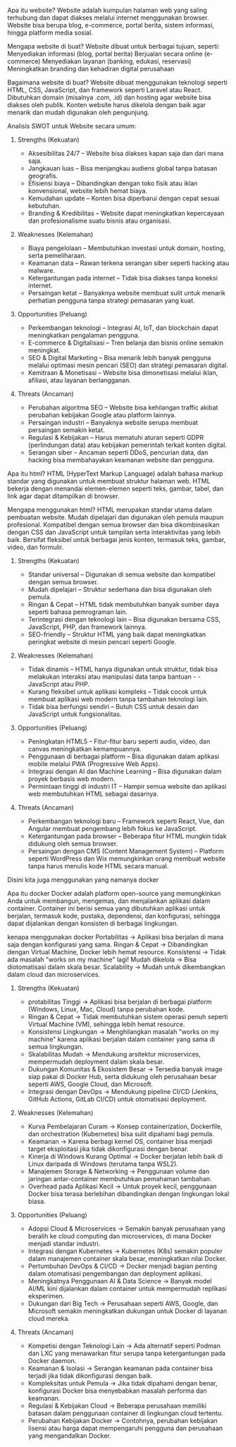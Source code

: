 Apa itu website?
Website adalah kumpulan halaman web yang saling terhubung dan dapat diakses melalui internet menggunakan browser. Website bisa berupa blog, e-commerce, portal berita, sistem informasi, hingga platform media sosial.

Mengapa website di buat?
Website dibuat untuk berbagai tujuan, seperti:
Menyediakan informasi (blog, portal berita)
Berjualan secara online (e-commerce)
Menyediakan layanan (banking, edukasi, reservasi)
Meningkatkan branding dan kehadiran digital perusahaan

Bagaimana website di buat?
Website dibuat menggunakan teknologi seperti HTML, CSS, JavaScript, dan framework seperti Laravel atau React.
Dibutuhkan domain (misalnya .com, .id) dan hosting agar website bisa diakses oleh publik.
Konten website harus dikelola dengan baik agar menarik dan mudah digunakan oleh pengunjung.

Analisis SWOT untuk Website secara umum:

1. Strengths (Kekuatan)
   - Aksesibilitas 24/7 – Website bisa diakses kapan saja dan dari mana saja.
   - Jangkauan luas – Bisa menjangkau audiens global tanpa batasan geografis.
   - Efisiensi biaya – Dibandingkan dengan toko fisik atau iklan konvensional, website lebih hemat biaya.
   - Kemudahan update – Konten bisa diperbarui dengan cepat sesuai kebutuhan.
   - Branding & Kredibilitas – Website dapat meningkatkan kepercayaan dan profesionalisme suatu bisnis atau organisasi.

2. Weaknesses (Kelemahan)
   - Biaya pengelolaan – Membutuhkan investasi untuk domain, hosting, serta pemeliharaan.
   - Keamanan data – Rawan terkena serangan siber seperti hacking atau malware.
   - Ketergantungan pada internet – Tidak bisa diakses tanpa koneksi internet.
   - Persaingan ketat – Banyaknya website membuat sulit untuk menarik perhatian pengguna tanpa strategi pemasaran yang kuat.

3. Opportunities (Peluang)
   - Perkembangan teknologi – Integrasi AI, IoT, dan blockchain dapat meningkatkan pengalaman pengguna.
   - E-commerce & Digitalisasi – Tren belanja dan bisnis online semakin meningkat.
   - SEO & Digital Marketing – Bisa menarik lebih banyak pengguna melalui optimasi mesin pencari (SEO) dan strategi pemasaran digital.
   - Kemitraan & Monetisasi – Website bisa dimonetisasi melalui iklan, afiliasi, atau layanan berlangganan.

4. Threats (Ancaman)
   - Perubahan algoritma SEO – Website bisa kehilangan traffic akibat perubahan kebijakan Google atau platform lainnya.
   - Persaingan industri – Banyaknya website serupa membuat persaingan semakin ketat.
   - Regulasi & Kebijakan – Harus mematuhi aturan seperti GDPR (perlindungan data) atau kebijakan pemerintah terkait konten digital.
   - Serangan siber – Ancaman seperti DDoS, pencurian data, dan hacking bisa membahayakan keamanan website dan pengguna.


Apa itu html?
HTML (HyperText Markup Language) adalah bahasa markup standar yang digunakan untuk membuat struktur halaman web. HTML bekerja dengan menandai elemen-elemen seperti teks, gambar, tabel, dan link agar dapat ditampilkan di browser.

Mengapa menggunakan html?
HTML merupakan standar utama dalam pembuatan website. Mudah dipelajari dan digunakan oleh pemula maupun profesional. Kompatibel dengan semua browser dan bisa dikombinasikan dengan CSS dan JavaScript untuk tampilan serta interaktivitas yang lebih baik. Bersifat fleksibel untuk berbagai jenis konten, termasuk teks, gambar, video, dan formulir.

1. Strengths (Kekuatan)
   - Standar universal – Digunakan di semua website dan kompatibel dengan semua browser.
   - Mudah dipelajari – Struktur sederhana dan bisa digunakan oleh pemula.
   - Ringan & Cepat – HTML tidak membutuhkan banyak sumber daya seperti bahasa pemrograman lain.
   - Terintegrasi dengan teknologi lain – Bisa digunakan bersama CSS, JavaScript, PHP, dan framework lainnya.
   - SEO-friendly – Struktur HTML yang baik dapat meningkatkan peringkat website di mesin pencari seperti Google.

2. Weaknesses (Kelemahan)
   - Tidak dinamis – HTML hanya digunakan untuk struktur, tidak bisa melakukan interaksi atau manipulasi data tanpa bantuan - - JavaScript atau PHP.
   - Kurang fleksibel untuk aplikasi kompleks – Tidak cocok untuk membuat aplikasi web modern tanpa tambahan teknologi lain.
   - Tidak bisa berfungsi sendiri – Butuh CSS untuk desain dan JavaScript untuk fungsionalitas.

3. Opportunities (Peluang)
   - Peningkatan HTML5 – Fitur-fitur baru seperti audio, video, dan canvas meningkatkan kemampuannya.
   - Penggunaan di berbagai platform – Bisa digunakan dalam aplikasi mobile melalui PWA (Progressive Web Apps).
   - Integrasi dengan AI dan Machine Learning – Bisa digunakan dalam proyek berbasis web modern.
   - Permintaan tinggi di industri IT – Hampir semua website dan aplikasi web membutuhkan HTML sebagai dasarnya.

4. Threats (Ancaman)
   - Perkembangan teknologi baru – Framework seperti React, Vue, dan Angular membuat pengembang lebih fokus ke JavaScript.
   - Ketergantungan pada browser – Beberapa fitur HTML mungkin tidak didukung oleh semua browser.
   - Persaingan dengan CMS (Content Management System) – Platform seperti WordPress dan Wix memungkinkan orang membuat website  tanpa harus menulis kode HTML secara manual.

Disini kita juga menggunakan yang namanya docker 

Apa itu docker
Docker adalah platform open-source yang memungkinkan Anda untuk membangun, mengemas, dan menjalankan aplikasi dalam container. Container ini berisi semua yang dibutuhkan aplikasi untuk berjalan, termasuk kode, pustaka, dependensi, dan konfigurasi, sehingga dapat dijalankan dengan konsisten di berbagai lingkungan.

kenapa menggunakan docker
Portabilitas → Aplikasi bisa berjalan di mana saja dengan konfigurasi yang sama.
Ringan & Cepat → Dibandingkan dengan Virtual Machine, Docker lebih hemat resource.
Konsistensi → Tidak ada masalah "works on my machine" lagi!
Mudah dikelola → Bisa diotomatisasi dalam skala besar.
Scalability → Mudah untuk dikembangkan dalam cloud dan microservices.

1. Strengths (Kekuatan) 
   - protabilitas Tinggi → Aplikasi bisa berjalan di berbagai platform (Windows, Linux, Mac, Cloud) tanpa perubahan kode.
   - Ringan & Cepat → Tidak membutuhkan sistem operasi penuh seperti Virtual Machine (VM), sehingga lebih hemat resource.
   - Konsistensi Lingkungan → Menghilangkan masalah "works on my machine" karena aplikasi berjalan dalam container yang sama di semua lingkungan.
   - Skalabilitas Mudah → Mendukung arsitektur microservices, mempermudah deployment dalam skala besar.
   - Dukungan Komunitas & Ekosistem Besar → Tersedia banyak image siap pakai di Docker Hub, serta didukung oleh perusahaan besar seperti AWS, Google Cloud, dan Microsoft.
   - Integrasi dengan DevOps → Mendukung pipeline CI/CD (Jenkins, GitHub Actions, GitLab CI/CD) untuk otomatisasi deployment.

2. Weaknesses (Kelemahan) 
   - Kurva Pembelajaran Curam → Konsep containerization, Dockerfile, dan orchestration (Kubernetes) bisa sulit dipahami bagi pemula.
   - Keamanan → Karena berbagi kernel OS, container bisa menjadi target eksploitasi jika tidak dikonfigurasi dengan benar.
   - Kinerja di Windows Kurang Optimal → Docker berjalan lebih baik di Linux daripada di Windows (terutama tanpa WSL2).
   - Manajemen Storage & Networking → Penggunaan volume dan jaringan antar-container membutuhkan pemahaman tambahan.
   - Overhead pada Aplikasi Kecil → Untuk proyek kecil, penggunaan Docker bisa terasa berlebihan dibandingkan dengan lingkungan lokal biasa.

3. Opportunities (Peluang) 
   - Adopsi Cloud & Microservices → Semakin banyak perusahaan yang beralih ke cloud computing dan microservices, di mana Docker menjadi standar industri.
   - Integrasi dengan Kubernetes → Kubernetes (K8s) semakin populer dalam manajemen container skala besar, meningkatkan nilai Docker.
   - Pertumbuhan DevOps & CI/CD → Docker menjadi bagian penting dalam otomatisasi pengembangan dan deployment aplikasi.
   - Meningkatnya Penggunaan AI & Data Science → Banyak model AI/ML kini dijalankan dalam container untuk mempermudah replikasi eksperimen.
   - Dukungan dari Big Tech → Perusahaan seperti AWS, Google, dan Microsoft semakin meningkatkan dukungan untuk Docker di layanan cloud mereka.

4. Threats (Ancaman)
   - Kompetisi dengan Teknologi Lain → Ada alternatif seperti Podman dan LXC yang menawarkan fitur serupa tanpa ketergantungan pada Docker daemon.
   - Keamanan & Isolasi → Serangan keamanan pada container bisa terjadi jika tidak dikonfigurasi dengan baik.
   - Kompleksitas untuk Pemula → Jika tidak dipahami dengan benar, konfigurasi Docker bisa menyebabkan masalah performa dan keamanan.
   - Regulasi & Kebijakan Cloud → Beberapa perusahaan memiliki batasan dalam penggunaan container di lingkungan cloud tertentu.
   - Perubahan Kebijakan Docker → Contohnya, perubahan kebijakan lisensi atau harga dapat mempengaruhi pengguna dan perusahaan yang mengandalkan Docker.
